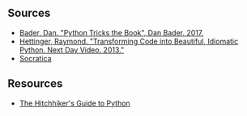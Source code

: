## Sources

- [Bader, Dan. "Python Tricks the Book", Dan Bader. 2017.](https://www.amazon.com/dp/1775093301/ref=cm_sw_r_tw_dp_U_x_H8BQCbJ78JTTW)
- [Hettinger, Raymond. "Transforming Code into Beautiful, Idiomatic Python. Next Day Video. 2013."](https://youtu.be/OSGv2VnC0go)
- [Socratica](https://www.youtube.com/playlist?list=PLi01XoE8jYohWFPpC17Z-wWhPOSuh8Er-)

## Resources

- [The Hitchhiker's Guide to Python](https://docs.python-guide.org/)